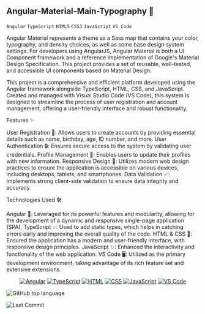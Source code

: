 ## Angular-Material-Main-Typography 🎨
`Angular` `TypeScript` `HTML5` `CSS3` `JavaScript` `VS Code`


Angular Material represents a theme as a Sass map that contains your color, typography, and density choices, as well as some base design system settings.
For developers using AngularJS, Angular Material is both a UI Component framework and a reference implementation of Google's Material Design Specification. 
This project provides a set of reusable, well-tested, and accessible UI components based on Material Design. 
 
This project is a comprehensive and efficient platform developed using the Angular framework alongside TypeScript, HTML, CSS, and JavaScript. Created and 
managed with Visual Studio Code (VS Code), this system is designed to streamline the process of user registration and account management, offering a user-friendly 
interface and robust functionality.

Features ✨

 User Registration 📝: Allows users to create accounts by providing essential details such as name, birthday, age, ID number, and more.
 User Authentication 🔒: Ensures secure access to the system by validating user credentials.
 Profile Management 👤: Enables users to update their profiles with new information.
 Responsive Design 📱: Utilizes modern web design practices to ensure the application is accessible on various devices, including desktops, tablets, and smartphones.
 Data Validation ✅: Implements strong client-side validation to ensure data integrity and accuracy.

Technologies Used 🛠️

  Angular 📐: Leveraged for its powerful features and modularity, allowing for the development of a dynamic and responsive single-page application (SPA).
  TypeScript 💡: Used to add static types, which helps in catching errors early and improving the overall quality of the code.
  HTML & CSS 🎨: Ensured the application has a modern and user-friendly interface, with responsive design principles.
  JavaScript ✨: Enhanced the interactivity and functionality of the web application.
  VS Code 🖥️: Utilized as the primary development environment, taking advantage of its rich feature set and extensive extensions.


  <p align="center">
  <a href="https://angular.io/"><img src="https://img.icons8.com/color/48/null/angularjs.png" alt="Angular"/></a>
  <a href="https://www.typescriptlang.org/"><img src="https://img.icons8.com/color/48/null/typescript.png" alt="TypeScript"/></a>
  <a href="https://developer.mozilla.org/en-US/docs/Web/HTML"><img src="https://img.icons8.com/color/48/null/html-5.png" alt="HTML"/></a>
  <a href="https://developer.mozilla.org/en-US/docs/Web/CSS"><img src="https://img.icons8.com/color/48/null/css3.png" alt="CSS"/></a>
  <a href="https://www.javascript.com/"><img src="https://img.icons8.com/color/48/null/javascript.png" alt="JavaScript"/></a>
  <a href="https://code.visualstudio.com/"><img src="https://img.icons8.com/color/48/null/visual-studio-code-2019.png" alt="VS Code"/></a>
</p>

<p>
  <img alt="GitHub top language" src="https://img.shields.io/github/languages/top/Randika00/Angular-Material-Main">
</p>

![Last Commit](https://img.shields.io/github/last-commit/Randika00/Angular-Material-Main)




